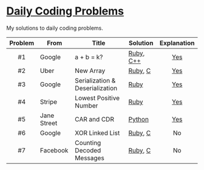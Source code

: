 # [Daily Coding Problems](https://www.dailycodingproblem.com)

My solutions to daily coding problems.

|Problem|From|Title|Solution|Explanation|
|:-:|---|---|---|:-:|
| #1 | Google | a + b = k? | [Ruby](https://github.com/muicode/DCP/blob/master/problem1/dcp1.rb), [C++](https://github.com/muicode/DCP/blob/master/problem1/dcp1.cpp) | [Yes](https://muicode.github.io/dcp/2019/09/18/en-dcp-1.html) |
| #2 | Uber | New Array | [Ruby](https://github.com/muicode/DCP/blob/master/problem2/dcp2.rb), [C](https://github.com/muicode/DCP/blob/master/problem2/dcp2.c) | [Yes](https://muicode.github.io/dcp/2019/09/19/en-dcp-2.html)
| #3 | Google | Serialization & Deserialization | [Ruby](https://github.com/muicode/DCP/blob/master/problem3/dcp3.rb) | [Yes](https://muicode.github.io/dcp/2019/09/20/en-dcp-3.html) |
| #4 | Stripe | Lowest Positive Number | [Ruby](https://github.com/muicode/DCP/blob/master/problem4/dcp4.rb) | [Yes](https://muicode.github.io/dcp/2019/09/21/en-dcp-4.html) |
| #5 | Jane Street | CAR and CDR | [Python](https://github.com/muicode/DCP/blob/master/problem5/dcp5.py) | [Yes](https://muicode.github.io/dcp/2019/10/20/en-dcp-5.html) |
| #6 | Google | XOR Linked List | [Ruby](https://github.com/muicode/DCP/blob/master/problem6/dcp6.rb), [C](https://github.com/muicode/DCP/blob/master/problem6/dcp6.c) | No |
| #7 | Facebook | Counting Decoded Messages | [Ruby](https://github.com/muicode/DCP/blob/master/problem7/dcp7.rb), [C](https://github.com/muicode/DCP/blob/master/problem7/dcp7.c) | No |
